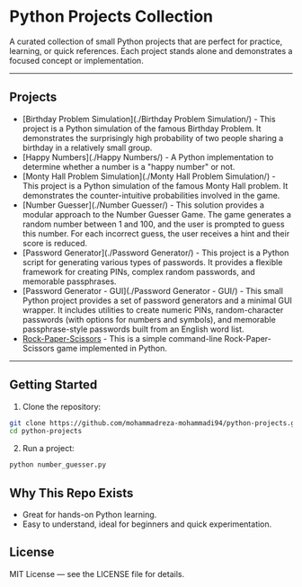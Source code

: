 # Python Projects Collection

A curated collection of small Python projects that are perfect for practice, learning, or quick references. Each project stands alone and demonstrates a focused concept or implementation.

---

## Projects

<!-- PROJECTS_LIST_START -->
- [Birthday Problem Simulation](./Birthday Problem Simulation/) - This project is a Python simulation of the famous Birthday Problem. It demonstrates the surprisingly high probability of two people sharing a birthday in a relatively small group.
- [Happy Numbers](./Happy Numbers/) - A Python implementation to determine whether a number is a "happy number" or not.
- [Monty Hall Problem Simulation](./Monty Hall Problem Simulation/) - This project is a Python simulation of the famous Monty Hall problem. It demonstrates the counter-intuitive probabilities involved in the game.
- [Number Guesser](./Number Guesser/) - This solution provides a modular approach to the Number Guesser Game. The game generates a random number between 1 and 100, and the user is prompted to guess this number. For each incorrect guess, the user receives a hint and their score is reduced.
- [Password Generator](./Password Generator/) - This project is a Python script for generating various types of passwords. It provides a flexible framework for creating PINs, complex random passwords, and memorable passphrases.
- [Password Generator - GUI](./Password Generator - GUI/) - This small Python project provides a set of password generators and a minimal GUI wrapper. It includes utilities to create numeric PINs, random-character passwords (with options for numbers and symbols), and memorable passphrase-style passwords built from an English word list.
- [Rock-Paper-Scissors](./Rock-Paper-Scissors/) - This is a simple command-line Rock-Paper-Scissors game implemented in Python.
<!-- PROJECTS_LIST_END -->

---

## Getting Started

1. Clone the repository:
```bash
git clone https://github.com/mohammadreza-mohammadi94/python-projects.git
cd python-projects
```

2. Run a project:
```bash
python number_guesser.py
```


## Why This Repo Exists

* Great for hands-on Python learning.
* Easy to understand, ideal for beginners and quick experimentation.


## License

MIT License — see the LICENSE file for details.